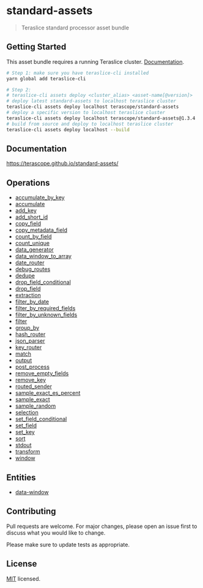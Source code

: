 # standard-assets

> Teraslice standard processor asset bundle

## Getting Started

This asset bundle requires a running Teraslice cluster. [Documentation](https://terascope.github.io/teraslice/docs/overview/).

```bash
# Step 1: make sure you have teraslice-cli installed
yarn global add teraslice-cli

# Step 2:
# teraslice-cli assets deploy <cluster_alias> <asset-name[@version]>
# deploy latest standard-assets to localhost teraslice cluster
teraslice-cli assets deploy localhost terascope/standard-assets
# deploy a specific version to localhost teraslice cluster
teraslice-cli assets deploy localhost terascope/standard-assets@1.3.4
# build from source and deploy to localhost teraslice cluster
teraslice-cli assets deploy localhost --build

```

## Documentation

https://terascope.github.io/standard-assets/

## Operations

* [accumulate_by_key](./docs/asset/operations/accumulate_by_key)
* [accumulate](./docs/asset/operations/accumulate)
* [add_key](./docs/asset/operations/add_key)
* [add_short_id](./docs/asset/operations/add_short_id)
* [copy_field](./docs/asset/operations/copy_field)
* [copy_metadata_field](./docs/asset/operations/copy_metadata_field)
* [count_by_field](./docs/asset/operations/count_by_field)
* [count_unique](./docs/asset/operations/count_unique)
* [data_generator](./docs/asset/operations/data_generator)
* [data_window_to_array](./docs/asset/operations/data_window_to_array)
* [date_router](./docs/asset/operations/date_router)
* [debug_routes](./docs/asset/operations/debug_routes)
* [dedupe](./docs/asset/operations/dedupe)
* [drop_field_conditional](./docs/asset/operations/drop_field_conditional)
* [drop_field](./docs/asset/operations/drop_field)
* [extraction](./docs/asset/operations/extraction)
* [filter_by_date](./docs/asset/operations/filter_by_date)
* [filter_by_required_fields](./docs/asset/operations/filter_by_required_fields)
* [filter_by_unknown_fields](./docs/asset/operations/filter_by_unknown_fields)
* [filter](./docs/asset/operations/filter)
* [group_by](./docs/asset/operations/group_by)
* [hash_router](./docs/asset/operations/hash_router)
* [json_parser](./docs/asset/operations/json_parser)
* [key_router](./docs/asset/operations/key_router)
* [match](./docs/asset/operations/match)
* [output](./docs/asset/operations/output)
* [post_process](./docs/asset/operations/post_process)
* [remove_empty_fields](./docs/asset/operations/remove_empty_fields)
* [remove_key](./docs/asset/operations/remove_key)
* [routed_sender](./docs/asset/operations/routed_sender)
* [sample_exact_es_percent](./docs/asset/operations/sample_exact_es_percent)
* [sample_exact](./docs/asset/operations/sample_exact)
* [sample_random](./docs/asset/operations/sample_random)
* [selection](./docs/asset/operations/selection)
* [set_field_conditional](./docs/asset/operations/set_field_conditional)
* [set_field](./docs/asset/operations/set_field)
* [set_key](./docs/asset/operations/set_key)
* [sort](./docs/asset/operations/sort)
* [stdout](./docs/asset/operations/stdout)
* [transform](./docs/asset/operations/transform)
* [window](./docs/asset/operations/window)

## Entities

* [data-window](./docs/asset/entity/data-window)

## Contributing

Pull requests are welcome. For major changes, please open an issue first to discuss what you would like to change.

Please make sure to update tests as appropriate.

## License

[MIT](./LICENSE) licensed.
